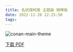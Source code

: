 ```yaml
---
title: 名侦探柯南 主题曲 钢琴版
date: 2022-11-26 22:25:50
tags:
---
```


![conan-main-theme](https://cdn.jsdelivr.net/gh/AnotiaWang/animenz@source/img/conan-main-theme.png)

[下载 PDF](https://cdn.jsdelivr.net/gh/AnotiaWang/animenz@source/sheets/conan-main-theme.pdf)
